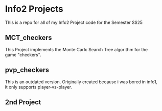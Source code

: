 # Info2 Projects
This is a repo for all of my Info2 Project code for the Semester SS25
## MCT_checkers
This Project implements the Monte Carlo Search Tree algorithm for the game "checkers".
## pvp_checkers
This is an outdated version. Originally created because i was bored in info1, it only supports player-vs-player.
## 2nd Project